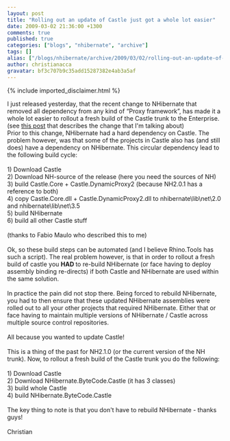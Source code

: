 ```yaml
---
layout: post
title: "Rolling out an update of Castle just got a whole lot easier"
date: 2009-03-02 21:36:00 +1300
comments: true
published: true
categories: ["blogs", "nhibernate", "archive"]
tags: []
alias: ["/blogs/nhibernate/archive/2009/03/02/rolling-out-an-update-of-castle-just-got-a-whole-lot-easier.aspx"]
author: christianacca
gravatar: bf3c707b9c35add15287382e4ab3a5af
---
```

{% include imported_disclaimer.html %}
<div><span id="misspell-cursor" class="unmark"></span>I
just released yesterday, that the recent change to NHibernate that removed all dependency from any kind of &ldquo;Proxy framework&rdquo;, has made it a whole lot easier to <span class="mark" id="misspell-1">rollout</span> a fresh build of the Castle trunk to the Enterprise.</div>
<div></div>
<div>(see <a target="_self" href="/blogs/nhibernate/archive/2008/11/09/nh2-1-0-bytecode-providers.aspx">this post</a> that describes the change that I'm talking about)</div>
<div></div>
<div>Prior to this change, <span class="mark" id="misspell-2">NHibernate</span>
had a hard dependency on Castle. The problem however, was that some of
the projects in Castle also has (and still does) have a dependency on <span class="mark" id="misspell-3">NHibernate</span>. This circular dependency lead to the following build cycle:<br /><br />1) Download Castle<br />2) Download NH-source of the release (here you need the sources of NH)<br />3) build Castle.Core + Castle.<span class="mark" id="misspell-4">DynamicProxy</span>2 (because NH2.0.1 has a reference to both)<br />4) copy Castle.Core.dll + Castle.DynamicProxy2.dll to <span class="mark" id="misspell-5">nhibernate</span>\lib\net\2.0 and <span class="mark" id="misspell-6">nhibernate</span>\lib\net\3.5<br />5) build <span class="mark" id="misspell-7">NHibernate</span><br />6) build all other Castle stuff<br /><br />(thanks to Fabio <span class="mark" id="misspell-8">Maulo</span> who described this to me)<br /><br /><span class="mark" id="misspell-9">Ok</span>,
so these build steps can be automated (and I believe Rhino.Tools has
such a script). The real problem however, is that in order to <span class="mark" id="misspell-10">rollout</span> a fresh build of castle you <strong>HAD </strong>to re-build <span class="mark" id="misspell-11">NHibernate</span> (or face having to deploy assembly binding re-directs) if both Castle and <span class="mark" id="misspell-12">NHibernate</span> are used within the same solution.<br /><br />In <span class="mark" id="misspell-13">practice</span> the pain did not stop there. Being forced to rebuild <span class="mark" id="misspell-14">NHibernate</span>, you had to then ensure that these updated <span class="mark" id="misspell-15">NHibernate</span> assemblies were rolled out to all your other projects that required <span class="mark" id="misspell-16">NHibernate</span>. Either that or face having to maintain multiple versions of <span class="mark" id="misspell-17">NHibernate</span> / Castle across multiple source control repositories.<br /><br />All because you wanted to update Castle!<br /><br />This is a thing of the past for NH2.1.0 (or the current version of the NH trunk). Now, to <span class="mark" id="misspell-18">rollout</span> a fresh build of the Castle trunk you do the following:<br /><br />1) Download Castle<br />2) Download NHibernate.ByteCode.Castle (it has 3 classes)<br />3) build whole Castle<br />4) build NHibernate.ByteCode.Castle<br /><br />The key thing to note is that you don't have to rebuild <span class="mark" id="misspell-19">NHibernate</span> - thanks guys!<br /><br />Christian</div>
